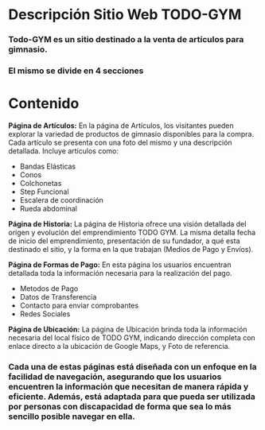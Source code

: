 # Descripción Sitio Web TODO-GYM

### **Todo-GYM es un sitio destinado a la venta de artículos para gimnasio.**
### **El mismo se divide en 4 secciones**

# Contenido

**Página de Artículos:**
En la página de Artículos, los visitantes pueden explorar la variedad de productos de gimnasio disponibles para la compra. Cada artículo se presenta con una foto del mismo y una descripción detallada. Incluye artículos como: 
- 	Bandas Elásticas
- 	Conos
- 	Colchonetas
- 	Step Funcional
- 	Escalera de coordinación
- 	Rueda abdominal

**Página de Historia:**
La página de Historia ofrece una visión detallada del origen y evolución del emprendimiento TODO GYM. La misma detalla fecha de inicio del emprendimiento, presentación de su fundador, a qué esta destinado el sitio, y la forma en la que trabajan (Medios de Pago y Envíos).

**Página de Formas de Pago:**
En esta página los usuarios encuentran detallada toda la información necesaria para la realización del pago.

- 	Metodos de Pago
- 	Datos de Transferencia 
- 	Contacto para enviar comprobantes
- 	Redes Sociales

**Página de Ubicación:**
La página de Ubicación brinda toda la información necesaria del local físico de TODO GYM, indicando dirección completa con enlace directo a la ubicación de Google Maps, y Foto de referencia. 




### Cada una de estas páginas está diseñada con un enfoque en la facilidad de navegación, asegurando que los usuarios encuentren la información que necesitan de manera rápida y eficiente. Además, está adaptada para que pueda ser utilizada por personas con discapacidad de forma que sea lo más sencillo posible navegar en ella.






